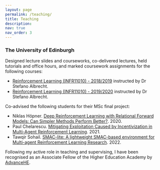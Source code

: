 ```yaml
---
layout: page
permalink: /teaching/
title: Teaching
description:
nav: true
nav_order: 3
---
```


### The University of Edinburgh

Designed lecture slides and courseworks, co-delivered lectures, held tutorials and office hours, and marked coursework assignments for the following courses:
- [Reinforcement Learning (INFR11010) - 2018/2019](http://www.drps.ed.ac.uk/18-19/dpt/cxinfr11010.htm) instructed by Dr Stefano Albrecht.
- [Reinforcement Learning (INFR11010) - 2019/2020](http://www.drps.ed.ac.uk/19-20/dpt/cxinfr11010.htm) instructed by Dr Stefano Albrecht.

Co-advised the following students for their MSc final project:
- Niklas Höpner. [Deep Reinforcement Learning with Relational Forward Models: Can Simpler Methods Perform Better?](https://agents.inf.ed.ac.uk/blog/master-dissertations/nhopner_msc2020.pdf). 2020.
- Paul Chelarescu. [Mitigating Exploitation Caused by Incentivization in Multi-Agent Reinforcement Learning](https://agents.inf.ed.ac.uk/blog/master-dissertations/pchelarescu_msc2021.pdf). 2021.
- Tawqir Sohail. [SMAC-lite: A lightweight SMAC-based environment for Multi-agent Reinforcement Learning Research](https://agents.inf.ed.ac.uk/blog/master-dissertations/tsohail_msc2022.pdf). 2022.

Following my active role in teaching and supervising, I have been recognised as an Associate Fellow of the Higher Education Academy by [AdvanceHE](https://www.advance-he.ac.uk/fellowship).
